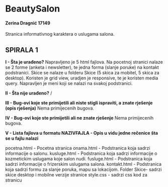 # BeautySalon

#### Zerina Dragnić 17149

Stranica informativnog karaktera o uslugama salona.



## SPIRALA 1

**I  - Šta je urađeno?**
Napravljeno je 5 html fajlova. Na pocetnoj stranici nalaze se 2 forme (anketa i newsletter), te jedna forma (slanje poruke) na kontakt podstranici. Skice se nalaze u folderu Skice (5 skica za mobitel, 5 skica za desktop). Koristen je grid view, uradjen je responsive, te je koristen media query. Napravljen je meni koji se nalazi na svakoj podstranici.

**II  - Šta nije urađeno?**
/

**III - Bug-ovi koje ste primijetili ali niste stigli ispraviti, a znate rješenje (opis rješenja)**
Nema primijecenih bugova.

**IV  - Bug-ovi koje ste primijetili ali ne znate rješenje**
Nema primijecenih bugova.


**V  - Lista fajlova u formatu NAZIVFAJLA - Opis u vidu jedne rečenice šta se u fajlu nalazi**

pocetna.html - Pocetna stranica 
onama.html - Podstranica koja sadrzi informacije o salonu.
kusluge.html - Podstranica koja sadrzi informacije o kozmetickim uslugama koje salon nudi.
fusluge.html - Podstranica koja sadrzi informacije o frizerskim uslugama salona.
kontakt.html - Podstranica koja sadrzi formu za slanje poruka, mapu sa lokacijom.
Folder Skice- sadrzi skice desktop i mobilne verzije stranice
style.css - sadrzi css kod za stranicu


